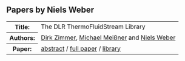 ## Papers by Niels Weber
<table><tr><th>Title:</th>
<td>The DLR ThermoFluidStream Library</td>
</tr>
<tr><th>Authors:</th>
<td>
<a href="/proceedings/authors/DirkZimmer">Dirk Zimmer</a>, <a href="/proceedings/authors/MichaelMeissner">Michael Meißner</a> and <a href="/proceedings/authors/NielsWeber">Niels Weber</a></td>
</tr>
<tr><th>Paper:</th>
<td><a href="/abstracts/abstract_3A_5">abstract</a> / <a href="/proceedings/papers/Modelica2021session3A_paper5.pdf">full paper</a> / <a href="https://github.com/DLR-SR/ThermofluidStream">library</a></td>
</tr>
</table><br>
